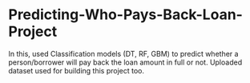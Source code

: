# Predicting-Who-Pays-Back-Loan-Project

In this, used Classification models (DT, RF, GBM) to predict whether a person/borrower will pay back the loan amount in full or not. Uploaded dataset used for building this project too.
